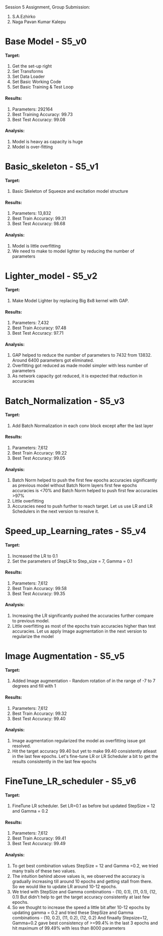 Session 5 Assignment, Group Submission:
1. S.A.Ezhirko
2. Naga Pavan Kumar Kalepu

# Base Model - S5_v0

#### Target:

1. Get the set-up right
2. Set Transforms
3. Set Data Loader
4. Set Basic Working Code
5. Set Basic Training  & Test Loop

#### Results:

1. Parameters: 292164 
2. Best Training Accuracy: 99.73
3. Best Test Accuracy: 99.08

#### Analysis:

1. Model is heavy as capacity is huge
2. Model is over-fitting

# Basic_skeleton - S5_v1

#### Target:

1. Basic Skeleton of Squeeze and excitation model structure

#### Results:

1. Parameters: 13,832
2. Best Train Accuracy: 99.31
3. Best Test Accuracy: 98.68

#### Analysis:
1. Model is little overfitting
2. We need to make to model lighter by reducing the number of parameters


# Lighter_model - S5_v2

#### Target:

1. Make Model Lighter by replacing Big 8x8 kernel with GAP.

#### Results:

1. Parameters: 7,432
2. Best Train Accuracy: 97.48
3. Best Test Accuracy: 97.71

#### Analysis:
1. GAP helped to reduce the number of parameters to 7432 from 13832. Around 6400 parameters got eliminated.
2. Overfitting got reduced as made model simpler with less number of parameters
3. As network capacity got reduced, it is expected that reduction in accuracies

# Batch_Normalization - S5_v3


#### Target:

1. Add Batch Normalization in each conv block except after the last layer

#### Results:

1. Parameters: 7,612
2. Best Train Accuracy: 99.22
3. Best Test Accuracy: 99.05

#### Analysis:
1. Batch Norm helped to push the first few epochs accuracies significantly as previous model without Batch Norm layers first few epochs accuracies is <70% and Batch Norm helped to push first few accuracies >97%
2. Little overfitting
3. Accuracies need to push further to reach target. Let us use LR and LR Schedulers in the next version to resolve it.

# Speed_up_Learning_rates - S5_v4


#### Target:

1. Increased the LR to 0.1 
2. Set the parameters of StepLR to Step_size = 7, Gamma = 0.1

#### Results:

1. Parameters: 7,612
2. Best Train Accuracy: 99.58
3. Best Test Accuracy: 99.35

#### Analysis:
1. Increasing the LR significantly pushed the accuracies further compare to previous model.
2. Little overfitting as most of the epochs train accuracies higher than test accuracies. Let us apply Image augmentation in the next version to regularize the model

# Image Augmentation - S5_v5


#### Target:

1. Added Image augmentation - Random rotation of in the range of -7 to 7 degrees and fill with 1

#### Results:

1. Parameters: 7,612
2. Best Train Accuracy: 99.32
3. Best Test Accuracy: 99.40

#### Analysis:
1. Image augmentation regularized the model as overfitting issue got resolved.
2. Hit the target accuracy 99.40 but yet to make 99.40 consistently atleast in the last few epochs. Let's fine-tune LR or LR Scheduler a bit to get the results consistently in the last few epochs

# FineTune_LR_scheduler - S5_v6

#### Target:

1. FineTune LR scheduler. Set LR=0.1 as before but updated StepSize = 12 and Gamma = 0.2

#### Results:

1. Parameters: 7,612
2. Best Train Accuracy: 99.41
3. Best Test Accuracy: 99.49

#### Analysis:
1. To get best combination values StepSize = 12 and Gamma =0.2, we tried many trails of these two values.
2. The intuition behind above values is, we observed the accuracy is gradually increasing till around 10 epochs and getting stall from there. So we would like to update LR around 10-12 epochs.
3. We tried with StepSize and Gamma combinations - (10, 0.1), (11, 0.1), (12, 0.1) But didn't help to get the target accuracy consistently at last few epochs.
4. So we thought to increase the speed a little bit after 10-12 epochs by updating gamma = 0.2 and tried these StepSize and Gamma combinations - (10, 0.2), (11, 0.2), (12, 0.2) And finaally Stepsize=12, Gamma=0.2 gave best consistency of >=99.4% in the last 3 epochs and hit maximum of 99.49% with less than 8000 parameters



